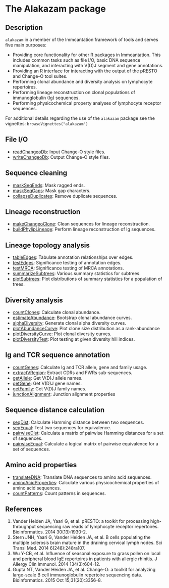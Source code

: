 # The Alakazam package

Description
--------------------

`alakazam` in a member of the Immcantation framework of tools and serves five main 
purposes:

+ Providing core functionality for other R packages in Immcantation. This
includes common tasks such as file I/O, basic DNA sequence manipulation, and
interacting with V(D)J segment and gene annotations.
+ Providing an R interface for interacting with the output of the pRESTO and 
Change-O tool suites.
+ Performing clonal abundance and diversity analysis on lymphocyte repertoires.
+ Performing lineage reconstruction on clonal populations of immunoglobulin 
(Ig) sequences.
+ Performing physicochemical property analyses of lymphocyte receptor sequences.

For additional details regarding the use of the `alakazam` package see the 
vignettes:
`browseVignettes("alakazam")`






File I/O
-------------------



+ [readChangeoDb](readChangeoDb.md):        Input Change-O style files.
+ [writeChangeoDb](writeChangeoDb.md):       Output Change-O style files.



Sequence cleaning
-------------------



+ [maskSeqEnds](maskSeqEnds.md):          Mask ragged ends.
+ [maskSeqGaps](maskSeqGaps.md):          Mask gap characters.
+ [collapseDuplicates](collapseDuplicates.md):   Remove duplicate sequences.



Lineage reconstruction
-------------------



+ [makeChangeoClone](makeChangeoClone.md):     Clean sequences for lineage reconstruction.
+ [buildPhylipLineage](buildPhylipLineage.md):   Perform lineage reconstruction of Ig sequences.



Lineage topology analysis
-------------------



+ [tableEdges](tableEdges.md):           Tabulate annotation relationships over edges.
+ [testEdges](testEdges.md):            Significance testing of annotation edges.
+ [testMRCA](testMRCA.md):             Significance testing of MRCA annotations.
+ [summarizeSubtrees](summarizeSubtrees.md):    Various summary statistics for subtrees.
+ [plotSubtrees](plotSubtrees.md):         Plot distributions of summary statistics 
for a population of trees.



Diversity analysis
-------------------



+ [countClones](countClones.md):          Calculate clonal abundance.
+ [estimateAbundance](estimateAbundance.md):  	 Bootstrap clonal abundance curves.
+ [alphaDiversity](alphaDiversity.md):  	 Generate clonal alpha diversity curves.
+ [plotAbundanceCurve](plotAbundanceCurve.md):   Plot clone size distribution as a rank-abundance 
+ [plotDiversityCurve](plotDiversityCurve.md):   Plot clonal diversity curves.
+ [plotDiversityTest](plotDiversityTest.md):    Plot testing at given diversity hill indices. 



Ig and TCR sequence annotation
-------------------



+ [countGenes](countGenes.md):           Calculate Ig and TCR allele, gene and family usage.
+ [extractVRegion](extractVRegion.md):       Extract CDRs and FWRs sub-sequences.
+ [getAllele](getSegment.md):            Get V(D)J allele names.
+ [getGene](getSegment.md):              Get V(D)J gene names.
+ [getFamily](getSegment.md):            Get V(D)J family names.
+ [junctionAlignment](junctionAlignment.md): Junction alignment properties 



Sequence distance calculation
-------------------



+ [seqDist](seqDist.md):        Calculate Hamming distance between two sequences.
+ [seqEqual](seqEqual.md):       Test two sequences for equivalence.
+ [pairwiseDist](pairwiseDist.md):   Calculate a matrix of pairwise Hamming distances for a 
set of sequences.
+ [pairwiseEqual](pairwiseEqual.md):  Calculate a logical matrix of pairwise equivalence for a 
set of sequences.



Amino acid properties
-------------------



+ [translateDNA](translateDNA.md):         Translate DNA sequences to amino acid sequences.
+ [aminoAcidProperties](aminoAcidProperties.md):  Calculate various physicochemical properties of amino acid 
sequences.
+ [countPatterns](countPatterns.md):        Count patterns in sequences.




References
-------------------


1. Vander Heiden JA, Yaari G, et al. pRESTO: a toolkit for processing 
high-throughput sequencing raw reads of lymphocyte receptor repertoires. 
Bioinformatics. 2014 30(13):1930-2.
1. Stern JNH, Yaari G, Vander Heiden JA, et al. B cells populating the multiple 
sclerosis brain mature in the draining cervical lymph nodes. 
Sci Transl Med. 2014 6(248):248ra107.
1. Wu Y-CB, et al. Influence of seasonal exposure to grass pollen on local and 
peripheral blood IgE repertoires in patients with allergic rhinitis. 
J Allergy Clin Immunol. 2014 134(3):604-12.
1. Gupta NT, Vander Heiden JA, et al. Change-O: a toolkit for analyzing 
large-scale B cell immunoglobulin repertoire sequencing data.
Bioinformatics. 2015 Oct 15;31(20):3356-8.









